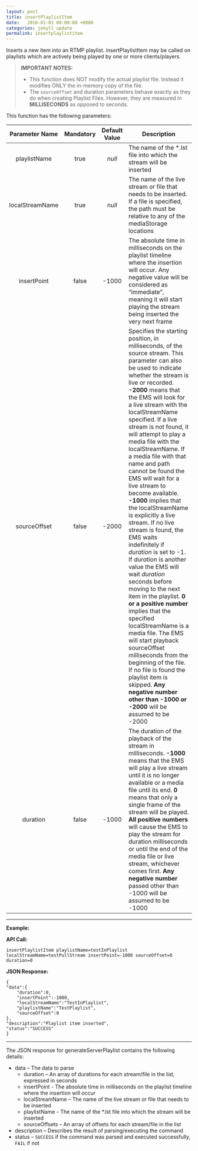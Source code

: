 ```yaml
---
layout: post
title: insertPlaylistItem
date:   2016-01-01 00:00:00 +0000
categories: jekyll update
permalink: insertplaylistitem
---
```


Inserts a new item into an RTMP playlist. insertPlaylistItem may be called on playlists which are actively being played by one or more clients/players.

> **IMPORTANT NOTES:** 
> 
> - This function does NOT modify the actual playlist file. Instead it modifies ONLY the in-memory copy of the file.
> - The `sourceOffset` and duration parameters behave exactly as they do when creating Playlist Files. However, they are measured in **MILLISECONDS** as opposed to seconds.

This function has the following parameters:

| **Parameter Name** | **Mandatory** | **Default Value** | **Description**                          |
| :----------------: | :-----------: | :---------------: | ---------------------------------------- |
|    playlistName    |     true      |      *null*       | The name of the \*.lst file into which the stream will be inserted |
|  localStreamName   |     true      |      *null*       | The name of the live stream or file that needs to be inserted. If a file is specified, the path must be relative to any of the mediaStorage locations |
|    insertPoint     |     false     |       -1000       | The absolute time in milliseconds on the playlist timeline where the insertion will occur. Any negative value will be considered as “immediate”, meaning it will start playing the stream being inserted the very next frame |
|    sourceOffset    |     false     |       -2000       | Specifies the starting position, in milliseconds, of the source stream. This parameter can also be used to indicate whether the stream is live or recorded. **-2000** means that the EMS will look for a live stream with the localStreamName specified. If a live stream is not found, it will attempt to play a media file with the localStreamName. If a media file with that name and path cannot be found the EMS will wait for a live stream to become available.                                                                                                                   **-1000** implies that the localStreamName is explicitly a live stream. If no live stream is found, the EMS waits indefinitely if *duration* is set to -1. If *duration* is another value the EMS will wait *duration* seconds before moving to the next item in the playlist. **0 or a positive number** implies that the specified localStreamName is a media file. The EMS will start playback sourceOffset milliseconds from the beginning of the file. If no file is found the playlist item is skipped. **Any negative number other than -1000 or -2000** will be assumed to be -2000 |
|      duration      |     false     |       -1000       | The duration of the playback of the stream in milliseconds. **-1000** means that the EMS will play a live stream until it is no longer available or a media file until its end. **0** means that only a single frame of the stream will be played. **All positive numbers** will cause the EMS to play the stream for duration milliseconds or until the end of the media file or live stream, whichever comes first. **Any negative number** passed other than -1000 will be assumed to be -1000 |

------

**Example:**

**API Call:**

``` 
insertPlaylistItem playlistName=testInPlaylist localStreamName=testPullStream insertPoint=-1000 sourceOffset=0 duration=0
```

**JSON Response:**

``` 
{
"data":{
    "duration":0,
    "insertPoint":-1000,
    "localStreamName":"TestInPlaylist",
    "playlistName":"TestPlaylist",
    "sourceOffset":0
},
"description":"Playlist item inserted",
"status":"SUCCESS"
}
```

------

The JSON response for generateServerPlaylist contains the following details:

- data – The data to parse
  - duration – An array of durations for each stream/file in the list, expressed in seconds
  - insertPoint - The absolute time in milliseconds on the playlist timeline where the insertion will occur
  - localStreamName – The name of the live stream or file that needs to be inserted
  - playlistName - The name of the \*.lst file into which the stream will be inserted
  - sourceOffsets – An array of offsets for each stream/file in the list
- description – Describes the result of parsing/executing the command
- status – `SUCCESS` if the command was parsed and executed successfully, `FAIL` if not
